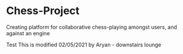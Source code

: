 # Chess-Project
Creating platform for collaborative chess-playing amongst users, and against an engine

Test
This is modified 02/05/2021 by Aryan - downstairs lounge